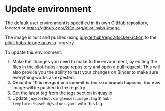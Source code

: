# Update environment

The default user environment is specified in its own GitHub repository, located
at https://github.com/2i2c-org/pilot-hubs-image.

The image is built and pushed using [jupyterhub/repo2docker-action](https://github.com/jupyterhub/repo2docker-action)
to the [pilot-hubs-image quay.io](https://quay.io/repository/2i2c/pilot-hubs-image).
registry

To update this environment:

1. Make the changes you need to make to the environment, by editing the files in
   the [pilot-hubs-image repository](https://github.com/2i2c-org/pilot-hubs-image)
   and open a pull request. This will also provide you the ability to test your
   changes on Binder to make sure everything works as expected.
2. Once the PR is merged or a commit to the `main` branch happens, the new image will be pushed
   to the registry.
3. Get the latest tag from the [tags section](https://quay.io/repository/2i2c/pilot-hubs-image?tab=tags) in quay.io
4. Update `jupyterhub.singleuser.image.tag` in `hub-templates/basehub/values.yaml` with this tag.
